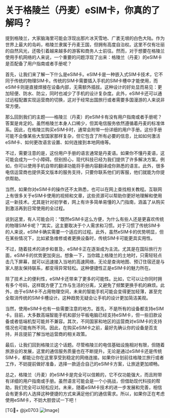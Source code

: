# 关于格陵兰（丹麦）eSIM卡，你真的了解吗？

提到格陵兰，大家脑海里可能会浮现出那片冰天雪地、广袤无垠的白色大陆。作为世界上最大的岛屿，格陵兰隶属于丹麦王国，但拥有高度自治权。这里不仅有壮丽的自然风光，还吸引着越来越多的游客和商务人士前往。然而，对于想要在格陵兰使用手机网络的人来说，一个重要的问题浮现了出来：格陵兰（丹麦）的eSIM卡是否配备了用户指南或者手册呢？

首先，让我们来了解一下什么是eSIM卡。eSIM卡是一种嵌入式SIM卡技术，它不同于传统的物理SIM卡。传统的SIM卡需要插入手机的SIM卡槽中才能使用，而eSIM卡则是直接焊接在设备内部，无需额外插拔。这种设计的好处显而易见：更加轻便、防水、防尘，同时也减少了手机的设计复杂度。此外，eSIM卡还可以通过远程配置实现运营商的切换，这对于经常出国旅行或者需要多国漫游的人来说非常方便。

那么回到我们的主题——格陵兰（丹麦）的eSIM卡有没有用户指南或者手册呢？答案是肯定的。虽然格陵兰本身人口稀少，但其电信服务依然遵循着丹麦的标准体系。因此，在格陵兰购买eSIM卡时，通常会附带一份详细的用户手册。这份手册可能不会像某些大型国家那样复杂，但它包含了所有必要的信息，比如如何激活eSIM卡、如何更改语言设置、如何连接到本地网络等。

不过，需要注意的是，这份用户手册的语言通常是丹麦语。如果你不懂丹麦语，这可能会成为一个小障碍。但别担心，现代科技已经为我们提供了许多解决方案。例如，你可以使用手机自带的翻译功能将手册内容翻译成你熟悉的语言。此外，很多电信运营商也提供英文版本的服务支持，只要你联系他们的客服，他们就能为你提供帮助。

当然，如果你对eSIM卡的操作还不太熟悉，也可以在网上查找相关教程。互联网上有很多关于eSIM卡使用的视频和文章，这些资源可以帮助你更好地理解和使用这一新技术。尤其是针对初学者，网上有许多简单易懂的入门指南，涵盖了从购买到激活再到日常使用的全过程。

说到这里，有人可能会问：“既然eSIM卡这么方便，为什么有些人还是更喜欢传统的物理SIM卡呢？”其实，这主要取决于个人需求和习惯。对于习惯了传统SIM卡的人来说，eSIM卡确实需要一个适应的过程。此外，虽然eSIM卡的优势明显，但在某些情况下，比如紧急维修或者更换设备时，传统SIM卡可能更具实用性。

不过，随着技术的进步和普及，eSIM卡正在逐渐成为主流。尤其是在国际旅行方面，eSIM卡的优势更加突出。想象一下，当你踏上格陵兰的土地时，只需轻轻点击几下屏幕，就可以迅速接入当地的高速网络，无论是查询地图、预订住宿还是与家人朋友保持联系，都变得异常轻松。这种便捷性正是eSIM卡的魅力所在。

除了技术上的便利性，eSIM卡还带来了更多的可能性。比如，它可以让你同时拥有多个号码，这样既方便了工作与生活的分离，又避免了频繁更换手机的麻烦。此外，由于eSIM卡不占用物理空间，未来的智能手机可能会变得更加轻薄，甚至完全取消传统的SIM卡槽设计。这种趋势无疑会让手机的设计更加简洁美观。

当然，使用eSIM卡也有一些需要注意的地方。首先，不是所有的设备都支持eSIM卡。目前，大多数高端智能手机和部分平板电脑已经支持eSIM卡，但一些旧款设备或者低端机型可能并不兼容。其次，不同国家和地区的运营商对eSIM卡的支持情况也可能有所不同。因此，在购买eSIM卡之前，最好先确认你的设备是否支持，并且提前了解当地运营商的相关政策。

最后，让我们回到格陵兰这个话题。尽管格陵兰的电信基础设施相对有限，但随着旅游业的发展，这里的通信服务质量也在不断提升。无论是通过eSIM卡还是传统SIM卡，都能让你在这里享受到稳定的网络连接。如果你计划前往格陵兰旅行或者工作，不妨提前做好准备，选择一款适合自己的eSIM卡方案，让旅途更加顺畅。

总之，格陵兰（丹麦）的eSIM卡是完全可以信赖的，它不仅功能强大，而且附带有详细的用户指南或手册。虽然语言可能会是一个小挑战，但借助现代科技的帮助，我们完全可以轻松应对。未来，随着eSIM卡技术的进一步发展和完善，相信会有更多的人选择这种便捷的方式来满足他们的通信需求。所以，如果你正在考虑使用eSIM卡，不妨大胆尝试一下吧！

[TG💪+ @jx0703 ![Image](https://github.com/user-attachments/assets/dbca1d08-cadb-493c-b0ec-ad6f7a83f270)]
